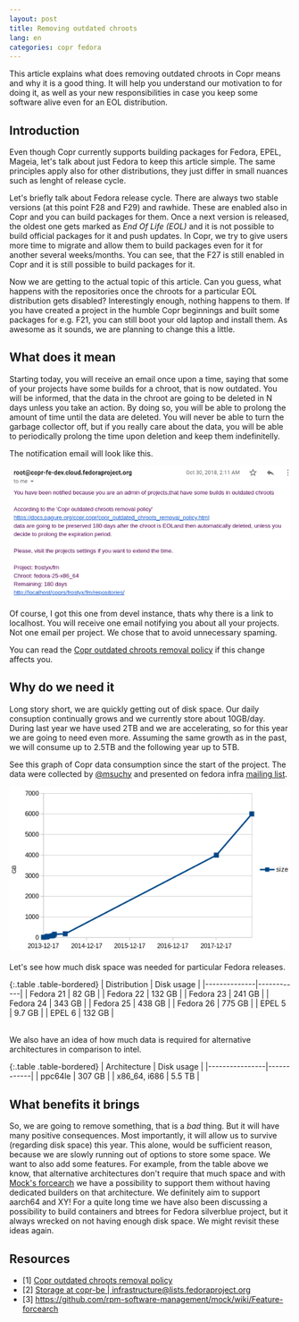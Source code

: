 ```yaml
---
layout: post
title: Removing outdated chroots
lang: en
categories: copr fedora
---
```


This article explains what does removing outdated chroots in Copr means and why it is a good thing. It will help you understand our motivation to for doing it, as well as your new responsibilities in case you keep some software alive even for an EOL distribution.


## Introduction

Even though Copr currently supports building packages for Fedora, EPEL, Mageia, let's talk about just Fedora to keep this article simple. The same principles apply also for other distributions, they just differ in small nuances such as lenght of release cycle.

Let's briefly talk about Fedora release cycle. There are always two stable versions (at this point F28 and F29) and rawhide. These are enabled also in Copr and you can build packages for them. Once a next version is released, the oldest one gets marked as _End Of Life (EOL)_ and it is not possible to build official packages for it and push updates. In Copr, we try to give users more time to migrate and allow them to build packages even for it for another several weeks/months. You can see, that the F27 is still enabled in Copr and it is still possible to build packages for it.

Now we are getting to the actual topic of this article. Can you guess, what happens with the repositories once the chroots for a particular EOL distribution gets disabled? Interestingly enough, nothing happens to them. If you have created a project in the humble Copr beginnings and built some packages for e.g. F21, you can still boot your old laptop and install them. As awesome as it sounds, we are planning to change this a little.


## What does it mean

Starting today, you will receive an email once upon a time, saying that some of your projects have some builds for a chroot, that is now outdated. You will be informed, that the data in the chroot are going to be deleted in N days unless you take an action. By doing so, you will be able to prolong the amount of time until the data are deleted. You will never be able to turn the garbage collector off, but if you really care about the data, you will be able to periodically prolong the time upon deletion and keep them indefinitelly.

The notification email will look like this.

<div class="text-center img">
  <a href="/files/img/upcoming-deletion-of-outdated-chroots.png">
    <img src="/files/img/upcoming-deletion-of-outdated-chroots-crop.png" alt="" />
  </a>
</div>

Of course, I got this one from devel instance, thats why there is a link to localhost. You will receive one email notifying you about all your projects. Not one email per project. We chose that to avoid unnecessary spaming.

You can read the [Copr outdated chroots removal policy](#) if this change affects you.


## Why do we need it

Long story short, we are quickly getting out of disk space. Our daily consuption continually grows and we currently store about 10GB/day. During last year we have used 2TB and we are accelerating, so for this year we are going to need even more. Assuming the same growth as in the past, we will consume up to 2.5TB and the following year up to 5TB.

See this graph of Copr data consumption since the start of the project. The data were collected by [@msuchy](#) and presented on fedora infra [mailing list](#).

<div class="text-center img">
  <a href="/files/img/copr-storage.png">
    <img src="/files/img/copr-storage-crop.png" alt="" />
  </a>
</div>

<br>
Let's see how much disk space was needed for particular Fedora releases.

{:.table .table-bordered}
| Distribution | Disk usage |
|--------------|------------|
| Fedora 21    | 82 GB      |
| Fedora 22    | 132 GB     |
| Fedora 23    | 241 GB     |
| Fedora 24    | 343 GB     |
| Fedora 25    | 438 GB     |
| Fedora 26    | 775 GB     |
| EPEL 5       | 9.7 GB     |
| EPEL 6       | 132 GB     |


<br>
We also have an idea of how much data is required for alternative architectures in comparison to intel.

{:.table .table-bordered}
| Architecture   | Disk usage |
|----------------|------------|
| ppc64le        | 307 GB     |
| x86_64, i686   | 5.5 TB     |


## What benefits it brings

So, we are going to remove something, that is a _bad_ thing. But it will have many positive consequences. Most importantly, it will allow us to survive (regarding disk space) this year. This alone, would be sufficient reason, because we are slowly running out of options to store some space. We want to also add some features. For example, from the table above we know, that alternative architectures don't require that much space and with [Mock's forcearch](https://github.com/rpm-software-management/mock/wiki/Feature-forcearch) we have a possibility to support them without having dedicated builders on that architecture. We definitely aim to support aarch64 and XY! For a quite long time we have also been discussing a possibility to build containers and btrees for Fedora silverblue project, but it always wrecked on not having enough disk space. We might revisit these ideas again.


## Resources

- [1] [Copr outdated chroots removal policy](#)
- [2] [Storage at copr-be \| infrastructure@lists.fedoraproject.org](https://lists.fedoraproject.org/archives/list/infrastructure@lists.fedoraproject.org/thread/V5NNMXNKS4KD7DPGALR5XFDN6SYJZNML/#4TPN77UWDPTKLMJLY4EM4PYXCKMQD3IU)
- [3] <https://github.com/rpm-software-management/mock/wiki/Feature-forcearch>

